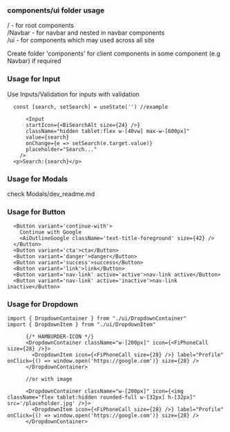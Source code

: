 ### components/ui folder usage

/ - for root components<br/>
/Navbar - for navbar and nested in navbar components<br/>
/ui - for components which may used across all site<br/>

Create folder 'components' for client components in some component (e.g Navbar) if required

### Usage for Input

Use Inputs/Validation for inputs with validation

```tsx
  const [search, setSearch] = useState('') //example

      <Input
      startIcon={<BiSearchAlt size={24} />}
      className="hidden tablet:flex w-[40vw] max-w-[600px]"
      value={search}
      onChange={e => setSearch(e.target.value)}
      placeholder="Search..."
    />
  <p>Search:{search}</p>

```

### Usage for Modals

check Modals/dev_readme.md

### Usage for Button

```tsx
  <Button variant='continue-with'>
    Continue with Google
    <AiOutlineGoogle className='text-title-foreground' size={42} />
  </Button>
  <Button variant='cta'>cta</Button>
  <Button variant='danger'>danger</Button>
  <Button variant='success'>success</Button>
  <Button variant='link'>link</Button>
  <Button variant='nav-link' active='active'>nav-link active</Button>
  <Button variant='nav-link' active='inactive'>nav-link inactive</Button>
```

### Usage for Dropdown

```tsx
import { DropdownContainer } from "./ui/DropdownContainer"
import { DropdownItem } from "./ui/DropdownItem"

      {/* HAMBURDER-ICON */}
      <DropdownContainer className="w-[200px]" icon={<FiPhoneCall size={28} />}>
        <DropdownItem icon={<FiPhoneCall size={28} />} label="Profile" onClick={() => window.open('https://google.com')} size={28} />
      </DropdownContainer>

      //or with image

      <DropdownContainer className="w-[200px]" icon={<img className="flex tablet:hidden rounded-full w-[32px] h-[32px]" src='/placeholder.jpg' />}>
        <DropdownItem icon={<FiPhoneCall size={28} />} label="Profile" onClick={() => window.open('https://google.com')} size={28} />
      </DropdownContainer>

```
